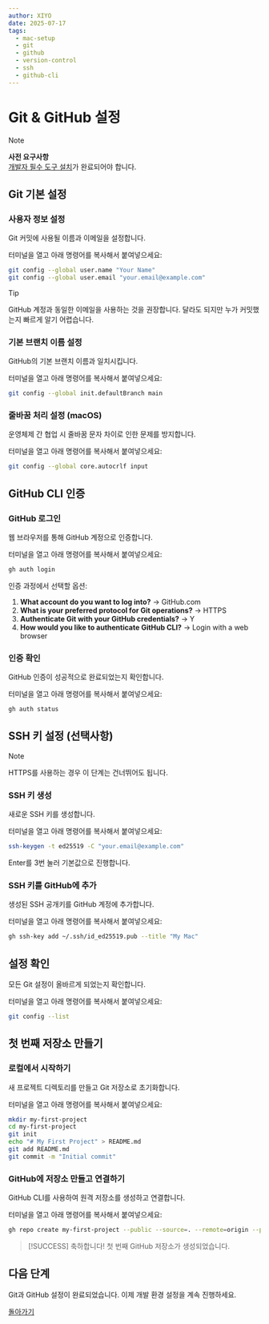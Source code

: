 ```yaml
---
author: XIYO
date: 2025-07-17
tags:
  - mac-setup
  - git
  - github
  - version-control
  - ssh
  - github-cli
---
```


# Git & GitHub 설정

> [!NOTE]
> **사전 요구사항**  
> [개발자 필수 도구 설치](step-01.md)가 완료되어야 합니다.

## Git 기본 설정

### 사용자 정보 설정

Git 커밋에 사용될 이름과 이메일을 설정합니다.

터미널을 열고 아래 명령어를 복사해서 붙여넣으세요:
```bash
git config --global user.name "Your Name"
git config --global user.email "your.email@example.com"
```

> [!TIP]
> GitHub 계정과 동일한 이메일을 사용하는 것을 권장합니다.
> 달라도 되지만 누가 커밋했는지 빠르게 알기 어렵습니다.

### 기본 브랜치 이름 설정

GitHub의 기본 브랜치 이름과 일치시킵니다.

터미널을 열고 아래 명령어를 복사해서 붙여넣으세요:
```bash
git config --global init.defaultBranch main
```

### 줄바꿈 처리 설정 (macOS)

운영체제 간 협업 시 줄바꿈 문자 차이로 인한 문제를 방지합니다.

터미널을 열고 아래 명령어를 복사해서 붙여넣으세요:
```bash
git config --global core.autocrlf input
```

## GitHub CLI 인증

### GitHub 로그인

웹 브라우저를 통해 GitHub 계정으로 인증합니다.

터미널을 열고 아래 명령어를 복사해서 붙여넣으세요:
```bash
gh auth login
```

인증 과정에서 선택할 옵션:
1. **What account do you want to log into?** → GitHub.com
2. **What is your preferred protocol for Git operations?** → HTTPS
3. **Authenticate Git with your GitHub credentials?** → Y
4. **How would you like to authenticate GitHub CLI?** → Login with a web browser

### 인증 확인

GitHub 인증이 성공적으로 완료되었는지 확인합니다.

터미널을 열고 아래 명령어를 복사해서 붙여넣으세요:
```bash
gh auth status
```

## SSH 키 설정 (선택사항)

> [!NOTE]
> HTTPS를 사용하는 경우 이 단계는 건너뛰어도 됩니다.

### SSH 키 생성

새로운 SSH 키를 생성합니다.

터미널을 열고 아래 명령어를 복사해서 붙여넣으세요:
```bash
ssh-keygen -t ed25519 -C "your.email@example.com"
```

Enter를 3번 눌러 기본값으로 진행합니다.

### SSH 키를 GitHub에 추가

생성된 SSH 공개키를 GitHub 계정에 추가합니다.

터미널을 열고 아래 명령어를 복사해서 붙여넣으세요:
```bash
gh ssh-key add ~/.ssh/id_ed25519.pub --title "My Mac"
```

## 설정 확인

모든 Git 설정이 올바르게 되었는지 확인합니다.

터미널을 열고 아래 명령어를 복사해서 붙여넣으세요:
```bash
git config --list
```

## 첫 번째 저장소 만들기

### 로컬에서 시작하기

새 프로젝트 디렉토리를 만들고 Git 저장소로 초기화합니다.

터미널을 열고 아래 명령어를 복사해서 붙여넣으세요:
```bash
mkdir my-first-project
cd my-first-project
git init
echo "# My First Project" > README.md
git add README.md
git commit -m "Initial commit"
```

### GitHub에 저장소 만들고 연결하기

GitHub CLI를 사용하여 원격 저장소를 생성하고 연결합니다.

터미널을 열고 아래 명령어를 복사해서 붙여넣으세요:
```bash
gh repo create my-first-project --public --source=. --remote=origin --push
```

> [!SUCCESS]
> 축하합니다! 첫 번째 GitHub 저장소가 생성되었습니다.

## 다음 단계

Git과 GitHub 설정이 완료되었습니다. 이제 개발 환경 설정을 계속 진행하세요.

[돌아가기](step-02.md)